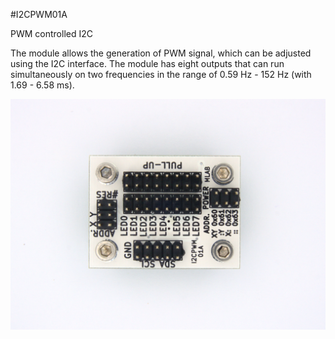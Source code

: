 <!--- PrjInfo ---> <!--- Please remove this line after manually editing --->
<!--- 00a56be08b96043df9e37d6aff7b6990 --->
<!--- Created:20170111-16:38: ---> 
<!--- Author:Mlab: ---> 
<!--- AuthorEmail:mlab@mlab.cz: ---> 
<!--- Tags:imported: ---> 
<!--- Ust:http://www.ust.cz/shop/product_info.php?cPath=22_27&products_id=259: ---> 
<!--- Name:I2CPWM01A: --->
#I2CPWM01A 
<!--- LongName --->
PWM controlled I2C
<!--- ELongName ---> 

<!--- Lead --->
The module allows the generation of PWM signal, which can be adjusted using the I2C interface. The module has eight outputs that can run simultaneously on two frequencies in the range of 0.59 Hz - 152 Hz (with 1.69 - 6.58 ms).
<!--- ELead ---> 

![LeadImg](DOC/SRC/img/I2CPWM01A_Top_Big.jpg) 


​
​
<!--- Description --->
<!--- EDescription --->
<!--- Content --->
<!--- EContent --->
            